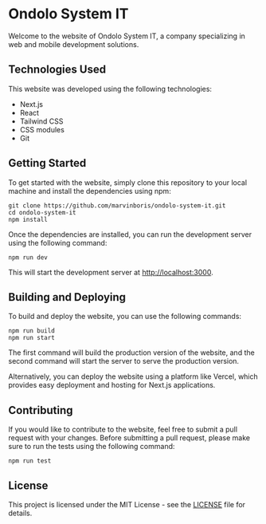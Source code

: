 # Ondolo System IT

Welcome to the website of Ondolo System IT, a company specializing in web and mobile development solutions.

## Technologies Used

This website was developed using the following technologies:

- Next.js
- React
- Tailwind CSS
- CSS modules
- Git

## Getting Started

To get started with the website, simply clone this repository to your local machine and install the dependencies using npm:

```
git clone https://github.com/marvinboris/ondolo-system-it.git
cd ondolo-system-it
npm install
```


Once the dependencies are installed, you can run the development server using the following command:

```
npm run dev
```


This will start the development server at [http://localhost:3000](http://localhost:3000).

## Building and Deploying

To build and deploy the website, you can use the following commands:

```
npm run build
npm run start
```


The first command will build the production version of the website, and the second command will start the server to serve the production version.

Alternatively, you can deploy the website using a platform like Vercel, which provides easy deployment and hosting for Next.js applications.

## Contributing

If you would like to contribute to the website, feel free to submit a pull request with your changes. Before submitting a pull request, please make sure to run the tests using the following command:

```
npm run test
```

## License

This project is licensed under the MIT License - see the [LICENSE](LICENSE) file for details.
